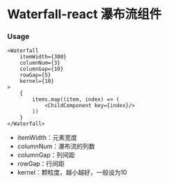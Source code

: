 # Waterfall-react 瀑布流组件

### Usage
```
<Waterfall
    itemWidth={300}
    columnNum={3}
    columnGap={10}
    rowGap={5}
    kernel={10}
>
    {
        items.map((item, index) => (
            <ChildComponent key={index}/>
        ))
    }
</Waterfall>
```
- itemWidth：元素宽度
- columnNum：瀑布流的列数
- columnGap：列间距
- rowGap：行间距
- kernel：颗粒度，越小越好，一般设为10